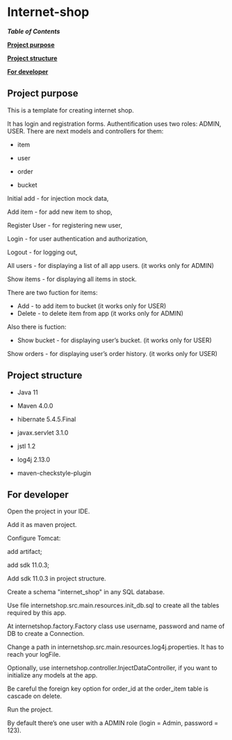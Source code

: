 # Internet-shop

***Table of Contents***

**[Project purpose](#purpose)**

**[Project structure](#structure)**

**[For developer](#developer)**


<a name="purpose"><h2>Project purpose</h2></a>
This is a template for creating internet shop.

It has login and registration forms.
Authentification uses two roles: ADMIN, USER.
There are next models and controllers for them:

  * item

  * user

  * order

  * bucket

Initial add - for injection mock data,

Add item - for add new item to shop, 

Register User - for registering new user,

Login - for user authentication and authorization,

Logout - for logging out,

All users - for displaying a list of all app users. (it works only for ADMIN)

Show items - for displaying all items in stock. 

  There are two fuction for items: 
  
  - Add - to add item to bucket (it works only for USER) 
  - Delete - to delete item from app (it works only for ADMIN)
  
  Also there is fuction:
  
  - Show bucket - for displaying user’s bucket. (it works only for USER)

Show orders - for displaying user’s order history. (it works only for USER)



<a name="structure"><h2>Project structure</h2></a>

  * Java 11

  * Maven 4.0.0

  * hibernate 5.4.5.Final

  * javax.servlet 3.1.0

  * jstl 1.2

  * log4j 2.13.0

  * maven-checkstyle-plugin

<a name="developer"><h2>For developer</h2></a>

Open the project in your IDE.

Add it as maven project.

Configure Tomcat:

add artifact;

add sdk 11.0.3;

Add sdk 11.0.3 in project struсture.

Create a schema "internet_shop" in any SQL database.

Use file internetshop.src.main.resources.init_db.sql to create all the tables required by this app.

At internetshop.factory.Factory class use username, password and name of DB to create a Connection.

Change a path in internetshop.src.main.resources.log4j.properties. It has to reach your logFile.

Optionally, use internetshop.controller.InjectDataController, if you want to initialize any models at the app. 

Be careful the foreign key option for order_id at the order_item table is cascade on delete. 

Run the project.

By default there’s one user with a ADMIN role (login = Admin, password = 123).